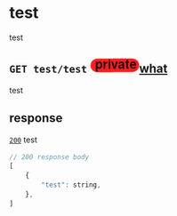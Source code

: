 # test
test
## `GET test/test` ![img_private](https://github.com/Coenicorn/DeGroeneWeide/blob/main/backend/docgen/private.png?raw=true)[what](https://github.com/Coenicorn/DeGroeneWeide/blob/conformation-mail/backend/api/DOCS.md)
test
## response
[`200`](https://developer.mozilla.org/en-US/docs/Web/HTTP/Status) test<br>
```javascript
// 200 response body
[
	{
		"test": string,
	},
]
```
